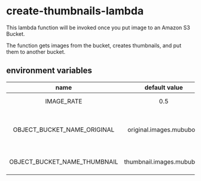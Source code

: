 # create-thumbnails-lambda

This lambda function will be invoked once you put image to an Amazon S3 Bucket.

The function gets images from the bucket,
creates thumbnails,
and
put them to another bucket.

## environment variables

| name | default value | note |
| :---: | :---: | :--- |
| IMAGE_RATE | 0.5 | magnification rate |
| OBJECT_BUCKET_NAME_ORIGINAL | original.images.mububoki | Lambda will be invoked when you put images to this bucket.
| OBJECT_BUCKET_NAME_THUMBNAIL | thumbnail.images.mububoki | Lambda puts thumbnails to this bucket. |
